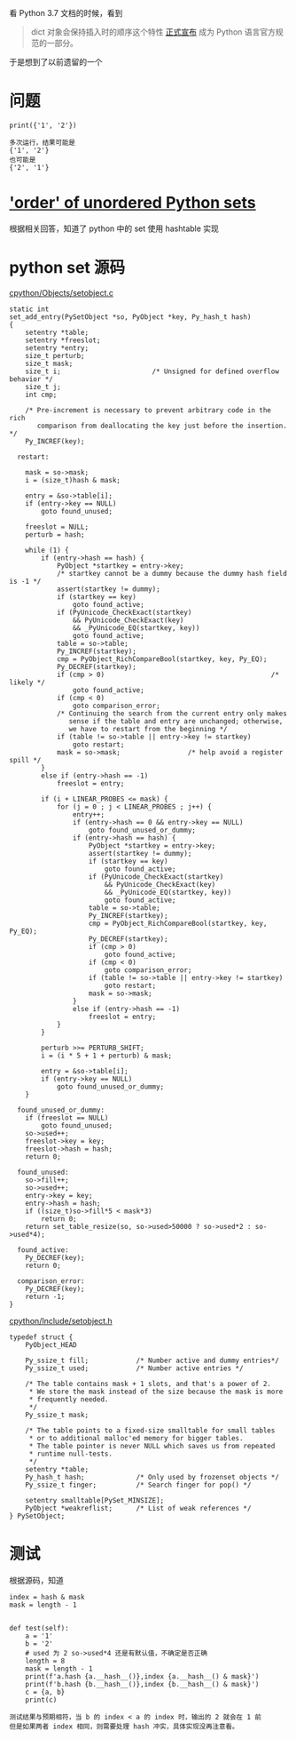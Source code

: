 看 Python 3.7 文档的时候，看到
> dict 对象会保持插入时的顺序这个特性 [正式宣布](https://mail.python.org/pipermail/python-dev/2017-December/151283.html) 成为 Python 语言官方规范的一部分。

于是想到了以前遗留的一个
# 问题

    print({'1', '2'})
    
    多次运行，结果可能是
    {'1', '2'}
    也可能是
    {'2', '1'}
    
# ['order' of unordered Python sets](https://stackoverflow.com/questions/12165200)
根据相关回答，知道了 python 中的 set 使用 hashtable 实现

# python set 源码
[cpython/Objects/setobject.c](https://github.com/python/cpython/blob/master/Objects/setobject.c)

    static int
    set_add_entry(PySetObject *so, PyObject *key, Py_hash_t hash)
    {
        setentry *table;
        setentry *freeslot;
        setentry *entry;
        size_t perturb;
        size_t mask;
        size_t i;                       /* Unsigned for defined overflow behavior */
        size_t j;
        int cmp;

        /* Pre-increment is necessary to prevent arbitrary code in the rich
           comparison from deallocating the key just before the insertion. */
        Py_INCREF(key);

      restart:

        mask = so->mask;
        i = (size_t)hash & mask;

        entry = &so->table[i];
        if (entry->key == NULL)
            goto found_unused;

        freeslot = NULL;
        perturb = hash;

        while (1) {
            if (entry->hash == hash) {
                PyObject *startkey = entry->key;
                /* startkey cannot be a dummy because the dummy hash field is -1 */
                assert(startkey != dummy);
                if (startkey == key)
                    goto found_active;
                if (PyUnicode_CheckExact(startkey)
                    && PyUnicode_CheckExact(key)
                    && _PyUnicode_EQ(startkey, key))
                    goto found_active;
                table = so->table;
                Py_INCREF(startkey);
                cmp = PyObject_RichCompareBool(startkey, key, Py_EQ);
                Py_DECREF(startkey);
                if (cmp > 0)                                          /* likely */
                    goto found_active;
                if (cmp < 0)
                    goto comparison_error;
                /* Continuing the search from the current entry only makes
                   sense if the table and entry are unchanged; otherwise,
                   we have to restart from the beginning */
                if (table != so->table || entry->key != startkey)
                    goto restart;
                mask = so->mask;                 /* help avoid a register spill */
            }
            else if (entry->hash == -1)
                freeslot = entry;

            if (i + LINEAR_PROBES <= mask) {
                for (j = 0 ; j < LINEAR_PROBES ; j++) {
                    entry++;
                    if (entry->hash == 0 && entry->key == NULL)
                        goto found_unused_or_dummy;
                    if (entry->hash == hash) {
                        PyObject *startkey = entry->key;
                        assert(startkey != dummy);
                        if (startkey == key)
                            goto found_active;
                        if (PyUnicode_CheckExact(startkey)
                            && PyUnicode_CheckExact(key)
                            && _PyUnicode_EQ(startkey, key))
                            goto found_active;
                        table = so->table;
                        Py_INCREF(startkey);
                        cmp = PyObject_RichCompareBool(startkey, key, Py_EQ);
                        Py_DECREF(startkey);
                        if (cmp > 0)
                            goto found_active;
                        if (cmp < 0)
                            goto comparison_error;
                        if (table != so->table || entry->key != startkey)
                            goto restart;
                        mask = so->mask;
                    }
                    else if (entry->hash == -1)
                        freeslot = entry;
                }
            }

            perturb >>= PERTURB_SHIFT;
            i = (i * 5 + 1 + perturb) & mask;

            entry = &so->table[i];
            if (entry->key == NULL)
                goto found_unused_or_dummy;
        }

      found_unused_or_dummy:
        if (freeslot == NULL)
            goto found_unused;
        so->used++;
        freeslot->key = key;
        freeslot->hash = hash;
        return 0;

      found_unused:
        so->fill++;
        so->used++;
        entry->key = key;
        entry->hash = hash;
        if ((size_t)so->fill*5 < mask*3)
            return 0;
        return set_table_resize(so, so->used>50000 ? so->used*2 : so->used*4);

      found_active:
        Py_DECREF(key);
        return 0;

      comparison_error:
        Py_DECREF(key);
        return -1;
    }

    

[cpython/Include/setobject.h](https://github.com/python/cpython/blob/master/Include/setobject.h)
    
    typedef struct {
        PyObject_HEAD

        Py_ssize_t fill;            /* Number active and dummy entries*/
        Py_ssize_t used;            /* Number active entries */

        /* The table contains mask + 1 slots, and that's a power of 2.
         * We store the mask instead of the size because the mask is more
         * frequently needed.
         */
        Py_ssize_t mask;

        /* The table points to a fixed-size smalltable for small tables
         * or to additional malloc'ed memory for bigger tables.
         * The table pointer is never NULL which saves us from repeated
         * runtime null-tests.
         */
        setentry *table;
        Py_hash_t hash;             /* Only used by frozenset objects */
        Py_ssize_t finger;          /* Search finger for pop() */

        setentry smalltable[PySet_MINSIZE];
        PyObject *weakreflist;      /* List of weak references */
    } PySetObject;
    
    
# 测试
根据源码，知道

    index = hash & mask
    mask = length - 1
    
    
    def test(self):
        a = '1'
        b = '2'
        # used 为 2 so->used*4 还是有默认值，不确定是否正确
        length = 8
        mask = length - 1
        print(f'a.hash {a.__hash__()},index {a.__hash__() & mask}')
        print(f'b.hash {b.__hash__()},index {b.__hash__() & mask}')
        c = {a, b}
        print(c)
        
    测试结果与预期相符，当 b 的 index < a 的 index 时，输出的 2 就会在 1 前
    但是如果两者 index 相同，则需要处理 hash 冲实，具体实现没再注意看。
